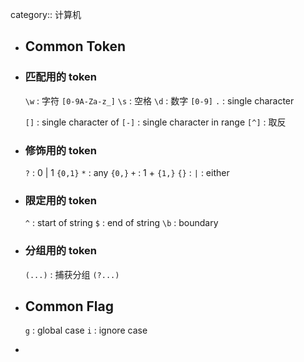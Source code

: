 category:: 计算机

- ## Common Token
- ### 匹配用的 token
  
  `\w` : 字符 `[0-9A-Za-z_]`
  `\s` : 空格
  `\d` : 数字 `[0-9]`
  `.` : single character
  
  `[]` : single character of
  `[-]` : single character in range
  `[^]` : 取反
- ### 修饰用的 token
  
  `?` : 0 | 1 `{0,1}`
  `*` : any  `{0,}`
  `+` : 1 + `{1,}`
  `{}` :
  `|` : either
- ### 限定用的 token
  
  `^` : start of string
  `$` : end of string
  `\b` : boundary
- ### 分组用的 token 
  
  `(...)` : 捕获分组
  `(?...)`
- ## Common Flag
  
  `g` : global case
  `i` : ignore case
-